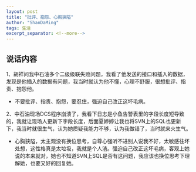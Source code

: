 ```yaml
---
layout: post
title: "批评、抱怨、心胸狭隘"
author: "ShanDaMing"
tags: 生活
excerpt_separator: <!--more-->
---
```


## 说话内容
1、胡祥问我中石油多个二级级联失败问题，我看了他发送的接口和插入的数据，<!--more--> 发现是他插入的数据有问题，我当时就认为他不懂，心理不舒服，很想批评、指责、抱怨他。
* 不要批评、指责、抱怨，要忍住，强迫自己改正这坏毛病。

2、中石油现场DCS程序崩溃了，我看下日志是小鱼告警表里的字段长度短导致的，我就让现场人更新下字段长度，后面夏婷婷让我也将SVN上的SQL也更新下，我当时就很生气，认为她质疑我能力不够，认为我做错了，当时就来火生气。
* 心胸狭隘，太主观没有换位思考，自尊心强听不进别人说我不好，太敏感往坏处想，这性格真是太垃圾，我就是个人渣。强迫自己改正这坏毛病，客观上她说的本来就对，她也不知道SVN上SQL是否有这问题，我应该也换位思考下理解她，也要又好的回复她。
